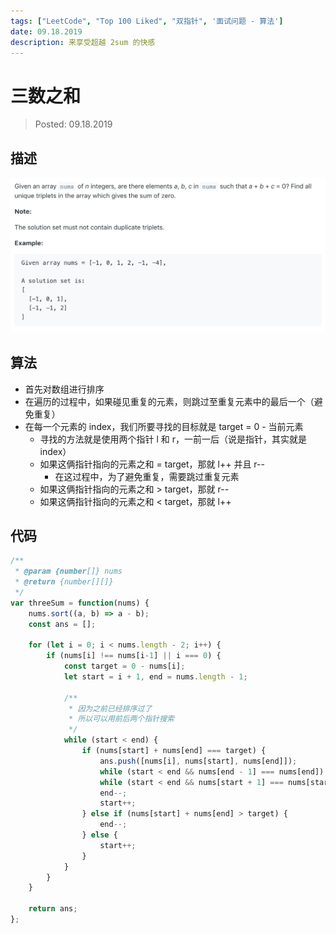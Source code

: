 ```yaml
---
tags: ["LeetCode", "Top 100 Liked", "双指针", '面试问题 - 算法']
date: 09.18.2019
description: 来享受超越 2sum 的快感
---
```


# 三数之和
> Posted: 09.18.2019

<Tag />

## 描述

![three sum](/three_sum.png)

## 算法

- 首先对数组进行排序
- 在遍历的过程中，如果碰见重复的元素，则跳过至重复元素中的最后一个（避免重复）
- 在每一个元素的 index，我们所要寻找的目标就是 target = 0 - 当前元素
    - 寻找的方法就是使用两个指针 l 和 r，一前一后（说是指针，其实就是 index）
    - 如果这俩指针指向的元素之和 = target，那就 l++ 并且 r--
        - 在这过程中，为了避免重复，需要跳过重复元素
    - 如果这俩指针指向的元素之和 > target，那就 r--
    - 如果这俩指针指向的元素之和 < target，那就 l++

## 代码

```javascript
/**
 * @param {number[]} nums
 * @return {number[][]}
 */
var threeSum = function(nums) {
    nums.sort((a, b) => a - b);
    const ans = [];
    
    for (let i = 0; i < nums.length - 2; i++) {
        if (nums[i] !== nums[i-1] || i === 0) {
            const target = 0 - nums[i];
            let start = i + 1, end = nums.length - 1;
            
            /**
             * 因为之前已经排序过了
             * 所以可以用前后两个指针搜索
             */
            while (start < end) {
                if (nums[start] + nums[end] === target) {
                    ans.push([nums[i], nums[start], nums[end]]);
                    while (start < end && nums[end - 1] === nums[end]) end--;
                    while (start < end && nums[start + 1] === nums[start]) start++;
                    end--;
                    start++;
                } else if (nums[start] + nums[end] > target) {
                    end--;
                } else {
                    start++;
                }
            }
        }
    }
        
    return ans;
};
```

<Disqus />